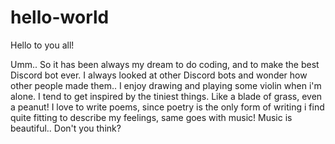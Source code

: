 # hello-world

Hello to you all!

Umm.. So it has been always my dream to do coding, and to make the best Discord bot ever.
I always looked at other Discord bots and wonder how other people made them.. I enjoy drawing and playing some violin when i'm alone. I tend to get inspired by the tiniest things. Like a blade of grass, even a peanut! 
I love to write poems, since poetry is the only form of writing i find quite fitting to describe my feelings, same goes with music! Music is beautiful.. Don't you think?

